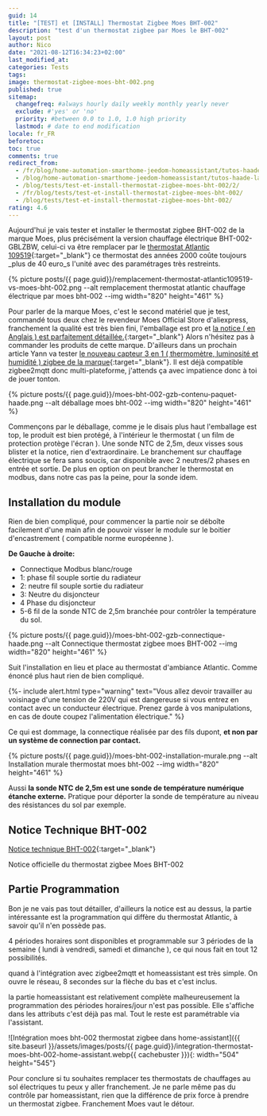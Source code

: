 ```yaml
---
guid: 14
title: "[TEST] et [INSTALL] Thermostat Zigbee Moes BHT-002"
description: "test d'un thermostat zigbee par Moes le BHT-002"
layout: post
author: Nico
date: "2021-08-12T16:34:23+02:00"
last_modified_at:
categories: Tests
tags:
image: thermostat-zigbee-moes-bht-002.png
published: true
sitemap:
  changefreq: #always hourly daily weekly monthly yearly never
  exclude: #'yes' or 'no'
  priority: #between 0.0 to 1.0, 1.0 high priority
  lastmod: # date to end modification
locale: fr_FR
beforetoc:
toc: true
comments: true
redirect_from:
  - /fr/blog/home-automation-smarthome-jeedom-homeassistant/tutos-haade-lab/home-assistant/test-et-install-thermostat-zigbee-moes-bht-002/
  - /blog/home-automation-smarthome-jeedom-homeassistant/tutos-haade-lab/home-assistant/test-et-install-thermostat-zigbee-moes-bht-002/
  - /blog/tests/test-et-install-thermostat-zigbee-moes-bht-002/2/
  - /fr/blog/tests/test-et-install-thermostat-zigbee-moes-bht-002/
  - /blog/tests/test-et-install-thermostat-zigbee-moes-bht-002/
rating: 4.6
---
```

Aujourd'hui je vais tester et installer le thermostat zigbee BHT-002 de la marque Moes, plus précisément la version chauffage électrique BHT-002-GBLZBW, celui-ci va être remplacer par le [thermostat Atlantic 109519](https://www.rexel.fr/frx/Cat%C3%A9gorie/Chauffage-%C3%A9lectrique-climatisation-ventilation/Chauffage-domestique/C%C3%A2ble-chauffant/Plancher-Chauffant-Domocable---Thermostat-digital/ATL109519/p/62427465){:target="_blank"} ce thermostat des années 2000 coûte toujours _plus de 40 euro_s l'unité avec des paramétrages très restreints.

{% picture posts/{{ page.guid}}/remplacement-thermostat-atlantic109519-vs-moes-bht-002.png --alt remplacement thermostat atlantic chauffage électrique par moes bht-002 --img width="820" height="461" %}

Pour parler de la marque Moes, c'est le second matériel que je test, commandé tous deux chez le revendeur Moes Official Store d'aliexpress, franchement la qualité est très bien fini, l'emballage est pro et [la notice ( en Anglais ) est parfaitement détaillée.](https://drive.google.com/file/d/13ArYq5bkG5xbnuoVv76iHq4Rb2fCYrG5/view?usp=sharing){:target="_blank"} Alors n'hésitez pas à commander les produits de cette marque. D'ailleurs dans un prochain article Yann va tester [le nouveau capteur 3 en 1 ( thermomètre, luminosité et humidité ) zigbee de la marque](https://fr.aliexpress.com/item/1005002522611717.html?spm=a2g0o.productlist.0.0.47147798UjVhU9&algo_pvid=760ce515-952e-453c-bdc1-465c7c3542f7&algo_exp_id=760ce515-952e-453c-bdc1-465c7c3542f7-41){:target="_blank"}. Il est déjà compatible zigbee2mqtt donc multi-plateforme, j'attends ça avec impatience donc à toi de jouer tonton.

{% picture posts/{{ page.guid}}/moes-bht-002-gzb-contenu-paquet-haade.png --alt déballage moes bht-002 --img width="820" height="461" %}

Commençons par le déballage, comme je le disais plus haut l'emballage est top, le produit est bien protégé, à l'intérieur le thermostat ( un film de protection protège l'écran ). Une sonde NTC de 2,5m, deux visses sous blister et la notice, rien d'extraordinaire. Le branchement sur chauffage électrique se fera sans soucis, car disponible avec 2 neutres/2 phases en entrée et sortie. De plus en option on peut brancher le thermostat en modbus, dans notre cas pas la peine, pour la sonde idem.

## Installation du module

Rien de bien compliqué, pour commencer la partie noir se déboîte facilement d'une main afin de pouvoir visser le module sur le boitier d'encastrement ( compatible norme européenne ).

**De Gauche à droite:**

- Connectique Modbus blanc/rouge
- 1: phase fil souple sortie du radiateur
- 2: neutre fil souple sortie du radiateur
- 3: Neutre du disjoncteur
- 4 Phase du disjoncteur
- 5-6 fil de la sonde NTC de 2,5m branchée pour contrôler la température du sol.

{% picture posts/{{ page.guid}}/moes-bht-002-gzb-connectique-haade.png --alt Connectique thermostat zigbee moes BHT-002 --img width="820" height="461" %}

Suit l'installation en lieu et place au thermostat d'ambiance Atlantic. Comme énoncé plus haut rien de bien compliqué.

{%- include alert.html type="warning" text="Vous allez devoir travailler au voisinage d'une tension de 220V qui est dangereuse si vous entrez en contact avec un conducteur électrique. Prenez garde à vos manipulations, en cas de doute coupez l'alimentation électrique." %}

Ce qui est dommage, la connectique réalisée par des fils dupont, **et non par un système de connection par contact.**

{% picture posts/{{ page.guid}}/moes-bht-002-installation-murale.png --alt Installation murale thermostat moes bht-002 --img width="820" height="461" %}

Aussi **la sonde NTC de 2,5m est une sonde de température numérique étanche externe.** Pratique pour déporter la sonde de température au niveau des résistances du sol par exemple.

## Notice Technique BHT-002

[Notice technique BHT-002](https://drive.google.com/file/d/13ArYq5bkG5xbnuoVv76iHq4Rb2fCYrG5/view?usp=sharing){:target="_blank"}

Notice officielle du thermostat zigbee Moes BHT-002

## Partie Programmation

Bon je ne vais pas tout détailler, d'ailleurs la notice est au dessus, la partie intéressante est la programmation qui diffère du thermostat Atlantic, à savoir qu'il n'en possède pas.

4 périodes horaires sont disponibles et programmable sur 3 périodes de la semaine ( lundi à vendredi, samedi et dimanche ), ce qui nous fait en tout 12 possibilités.

quand à l'intégration avec zigbee2mqtt et homeassistant est très simple. On ouvre le réseau, 8 secondes sur la flèche du bas et c'est inclus.

la partie homeassistant est relativement complète malheureusement la programmation des périodes horaires/jour n'est pas possible. Elle s'affiche dans les attributs c'est déjà pas mal. Tout le reste est paramétrable via l'assistant.

![Intégration moes bht-002 thermostat zigbee dans home-assistant]({{ site.baseurl }}/assets/images/posts/{{ page.guid}}/integration-thermostat-moes-bht-002-home-assistant.webp{{ cachebuster }}){: width="504" height="545"} 

Pour conclure si tu souhaites remplacer tes thermostats de chauffages au sol électriques tu peux y aller franchement. Je ne parle même pas du contrôle par homeassistant, rien que la différence de prix force à prendre un thermostat zigbee. Franchement Moes vaut le détour.
